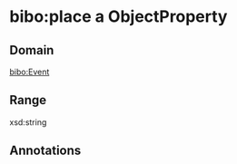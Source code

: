 # bibo:place a ObjectProperty

## Domain

[bibo:Event](/ontology/bibo/Event)

## Range

xsd:string

## Annotations


